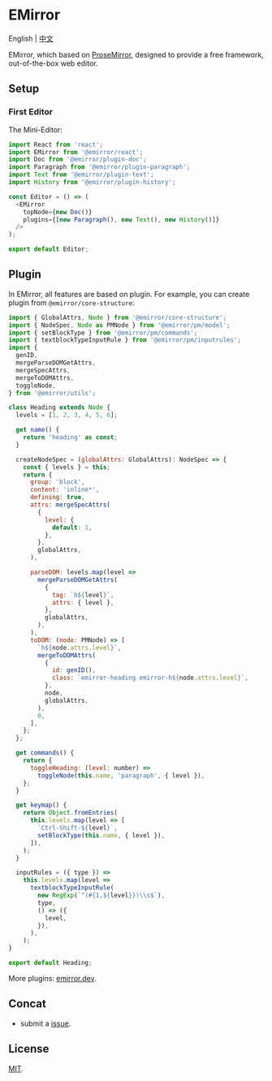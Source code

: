 # EMirror

English | [中文](./README-zh_CN.md)

EMirror, which based on [ProseMirror](https://prosemirror.net/), designed to provide a free framework, out-of-the-box web editor.

## Setup

### First Editor

The Mini-Editor:

```js
import React from 'react';
import EMirror from '@emirror/react';
import Doc from '@emirror/plugin-doc';
import Paragraph from '@emirror/plugin-paragraph';
import Text from '@emirror/plugin-text';
import History from '@emirror/plugin-history';

const Editor = () => (
  <EMirror
    topNode={new Doc()}
    plugins={[new Paragraph(), new Text(), new History()]}
  />
);

export default Editor;
```

## Plugin

In EMirror, all features are based on plugin. For example, you can create plugin from `@emirror/core-structure`:

```js
import { GlobalAttrs, Node } from '@emirror/core-structure';
import { NodeSpec, Node as PMNode } from '@emirror/pm/model';
import { setBlockType } from '@emirror/pm/commands';
import { textblockTypeInputRule } from '@emirror/pm/inputrules';
import {
  genID,
  mergeParseDOMGetAttrs,
  mergeSpecAttrs,
  mergeToDOMAttrs,
  toggleNode,
} from '@emirror/utils';

class Heading extends Node {
  levels = [1, 2, 3, 4, 5, 6];

  get name() {
    return 'heading' as const;
  }

  createNodeSpec = (globalAttrs: GlobalAttrs): NodeSpec => {
    const { levels } = this;
    return {
      group: 'block',
      content: 'inline*',
      defining: true,
      attrs: mergeSpecAttrs(
        {
          level: {
            default: 1,
          },
        },
        globalAttrs,
      ),

      parseDOM: levels.map(level =>
        mergeParseDOMGetAttrs(
          {
            tag: `h${level}`,
            attrs: { level },
          },
          globalAttrs,
        ),
      ),
      toDOM: (node: PMNode) => [
        `h${node.attrs.level}`,
        mergeToDOMAttrs(
          {
            id: genID(),
            class: `emirror-heading emirror-h${node.attrs.level}`,
          },
          node,
          globalAttrs,
        ),
        0,
      ],
    };
  };

  get commands() {
    return {
      toggleHeading: (level: number) =>
        toggleNode(this.name, 'paragraph', { level }),
    };
  }

  get keymap() {
    return Object.fromEntries(
      this.levels.map(level => [
        `Ctrl-Shift-${level}`,
        setBlockType(this.name, { level }),
      ]),
    );
  }

  inputRules = ({ type }) =>
    this.levels.map(level =>
      textblockTypeInputRule(
        new RegExp(`^(#{1,${level}})\\s$`),
        type,
        () => ({
          level,
        }),
      ),
    );
}

export default Heading;
```

More plugins: [emirror.dev](https://emirror.dev/).

## Concat

- submit a [issue](https://github.com/bvanjoi/emirror/issues/new).

## License

[MIT](./LICENSE.md).
